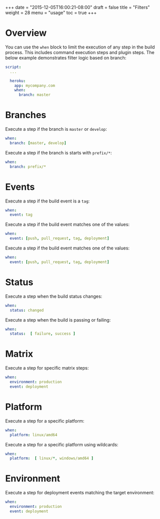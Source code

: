 +++
date = "2015-12-05T16:00:21-08:00"
draft = false
title = "Filters"
weight = 28
menu = "usage"
toc = true
+++

# Overview

You can use the `when` block to limit the execution of any step in the build process. This includes command execution steps and plugin steps. The below example demonstrates filter logic based on branch:


```yaml
script:
  ...

  heroku:
    app: mycompany.com
    when:
      branch: master
```

# Branches

Execute a step if the branch is `master` or `develop`:

```yaml
when:
  branch: [master, develop]
```

Execute a step if the branch is starts with `prefix/*`:

```yaml
when:
  branch: prefix/*
```

# Events

Execute a step if the build event is a `tag`:

```yaml
when:
  event: tag
```

Execute a step if the build event matches one of the values:

```yaml
when:
  event: [push, pull_request, tag, deployment]
```

Execute a step if the build event matches one of the values:

```yaml
when:
  event: [push, pull_request, tag, deployment]
```

# Status

Execute a step when the build status changes:

```yaml
when:
  status: changed
```

Execute a step when the build is passing or failing:

```yaml
when:
  status:  [ failure, success ]
```

# Matrix

Execute a step for specific matrix steps:

```yaml
when:
  environment: production
  event: deployment
```

# Platform

Execute a step for a specific platform:

```yaml
when:
  platform: linux/amd64
```

Execute a step for a specific platform using wildcards:

```yaml
when:
  platform:  [ linux/*, windows/amd64 ]
```

# Environment

Execute a step for deployment events matching the target environment:

```yaml
when:
  environment: production
  event: deployment
```
